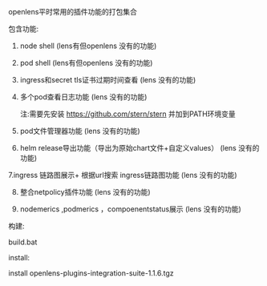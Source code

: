 openlens平时常用的插件功能的打包集合

包含功能:

1. node shell (lens有但openlens 没有的功能)

2. pod shell (lens有但openlens 没有的功能)

3. ingress和secret tls证书过期时间查看 (lens 没有的功能)

4. 多个pod查看日志功能 (lens 没有的功能)
 
   注:需要先安装 https://github.com/stern/stern 并加到PATH环境变量

5. pod文件管理器功能 (lens 没有的功能)

6. helm release导出功能（导出为原始chart文件+自定义values） (lens 没有的功能)

7.ingress 链路图展示+ 根据url搜索 ingress链路图功能  (lens 没有的功能)

8. 整合netpolicy插件功能 (lens 没有的功能)

9. nodemerics ,podmerics ，compoenentstatus展示 (lens 没有的功能)

构建:

build.bat

install:

install openlens-plugins-integration-suite-1.1.6.tgz